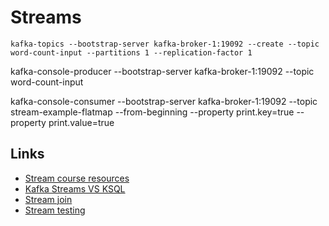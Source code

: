 # Streams


````
kafka-topics --bootstrap-server kafka-broker-1:19092 --create --topic word-count-input --partitions 1 --replication-factor 1
````

kafka-console-producer --bootstrap-server kafka-broker-1:19092 --topic word-count-input

kafka-console-consumer --bootstrap-server kafka-broker-1:19092 --topic stream-example-flatmap --from-beginning --property print.key=true --property print.value=true


## Links

- [Stream course resources](https://github.com/simplesteph/kafka-streams-course/)
- [Kafka Streams VS KSQL](https://www.confluent.io/blog/kafka-streams-vs-ksqldb-compared/)
- [Stream join](https://www.confluent.io/blog/crossing-streams-joins-apache-kafka/)
- [Stream testing](https://kafka.apache.org/documentation/streams/developer-guide/testing.html)